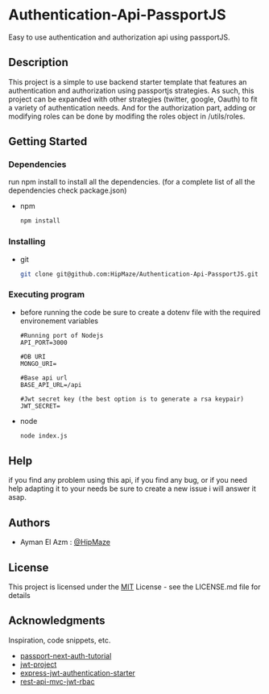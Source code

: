# Authentication-Api-PassportJS

Easy to use authentication and authorization api using passportJS.

## Description

This project is a simple to use backend starter template that features an authentication and authorization using passportjs strategies. As such, this project can be expanded with other strategies (twitter, google, Oauth) to fit a variety of authentication needs. And for the authorization part, adding or modifying roles can be done by modifing the roles object in /utils/roles. 

## Getting Started

### Dependencies

run npm install to install all the dependencies. (for a complete list of all the dependencies check package.json)
* npm
  ```sh
  npm install
  ```


### Installing

* git
  ```sh
  git clone git@github.com:HipMaze/Authentication-Api-PassportJS.git
  ```


### Executing program

* before running the code be sure to create a dotenv file with the required environement variables
  ```
  #Running port of Nodejs
  API_PORT=3000

  #DB URI 
  MONGO_URI=

  #Base api url
  BASE_API_URL=/api

  #Jwt secret key (the best option is to generate a rsa keypair)
  JWT_SECRET=
   ```

* node
  ```sh
  node index.js
  ```



## Help

if you find any problem using this api, if you find any bug, or if you need help adapting it to your needs be sure to create a new issue i will answer it asap.

## Authors

* Ayman El Azm : [@HipMaze](https://github.com/HipMaze)

## License

This project is licensed under the [MIT](LICENSE) License - see the LICENSE.md file for details

## Acknowledgments

Inspiration, code snippets, etc.
* [passport-next-auth-tutorial](https://github.com/jpreecedev/passport-next-auth-tutorial)
* [jwt-project](https://github.com/Olanetsoft/jwt-project)
* [express-jwt-authentication-starter](https://github.com/zachgoll/express-jwt-authentication-starter)
* [rest-api-mvc-jwt-rbac](https://github.com/msevera/rest-api-mvc-jwt-rbac)
